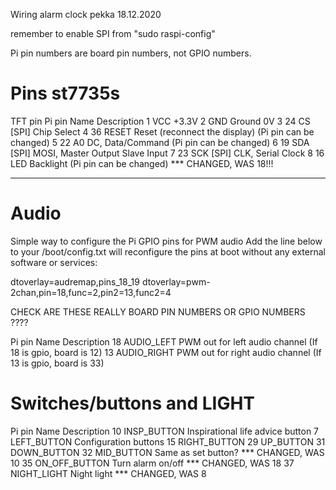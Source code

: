 Wiring alarm clock
pekka 18.12.2020

remember to enable SPI from "sudo raspi-config"

Pi pin numbers are board pin numbers, not GPIO numbers.

# Pins st7735s

TFT pin	    Pi pin  Name	Description
1	                VCC	    +3.3V
2	                GND	    Ground 0V
3	        24      CS	    [SPI] Chip Select
4	        36      RESET	Reset (reconnect the display) (Pi pin can be changed)
5	        22      A0	    DC, Data/Command (Pi pin can be changed)
6	        19      SDA	    [SPI] MOSI, Master Output Slave Input
7	        23      SCK	    [SPI] CLK, Serial Clock
8	        16      LED	    Backlight (Pi pin can be changed) *** CHANGED, WAS 18!!!

------

# Audio 
Simple way to configure the Pi GPIO pins for PWM audio Add the line below to your /boot/config.txt will reconfigure the pins at boot without any external software or services:

dtoverlay=audremap,pins_18_19
dtoverlay=pwm-2chan,pin=18,func=2,pin2=13,func2=4

CHECK ARE THESE REALLY BOARD PIN NUMBERS OR GPIO NUMBERS ????

Pi pin  Name	        Description
18      AUDIO_LEFT      PWM out for left audio channel (If 18 is gpio, board is 12)
13      AUDIO_RIGHT     PWM out for right audio channel (If 13 is gpio, board is 33)


# Switches/buttons and LIGHT

Pi pin  Name	        Description
10      INSP_BUTTON     Inspirational life advice button
7       LEFT_BUTTON     Configuration buttons
15      RIGHT_BUTTON
29      UP_BUTTON
31      DOWN_BUTTON
32      MID_BUTTON      Same as set button?  *** CHANGED, WAS 10 
35      ON_OFF_BUTTON   Turn alarm on/off *** CHANGED, WAS 18 
37      NIGHT_LIGHT     Night light  *** CHANGED, WAS 8 

